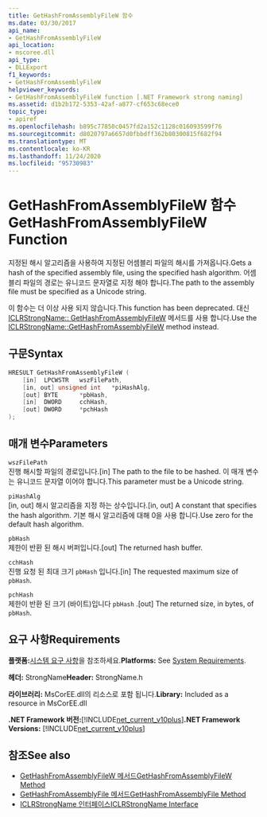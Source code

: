 ```yaml
---
title: GetHashFromAssemblyFileW 함수
ms.date: 03/30/2017
api_name:
- GetHashFromAssemblyFileW
api_location:
- mscoree.dll
api_type:
- DLLExport
f1_keywords:
- GetHashFromAssemblyFileW
helpviewer_keywords:
- GetHashFromAssemblyFileW function [.NET Framework strong naming]
ms.assetid: d1b2b172-5353-42af-a877-cf653c68ece0
topic_type:
- apiref
ms.openlocfilehash: b895c77850c0457fd2a152c1128c016093599f76
ms.sourcegitcommit: d8020797a6657d0fbbdff362b80300815f682f94
ms.translationtype: MT
ms.contentlocale: ko-KR
ms.lasthandoff: 11/24/2020
ms.locfileid: "95730983"
---
```

# <a name="gethashfromassemblyfilew-function"></a><span data-ttu-id="d8853-102">GetHashFromAssemblyFileW 함수</span><span class="sxs-lookup"><span data-stu-id="d8853-102">GetHashFromAssemblyFileW Function</span></span>

<span data-ttu-id="d8853-103">지정된 해시 알고리즘을 사용하여 지정된 어셈블리 파일의 해시를 가져옵니다.</span><span class="sxs-lookup"><span data-stu-id="d8853-103">Gets a hash of the specified assembly file, using the specified hash algorithm.</span></span> <span data-ttu-id="d8853-104">어셈블리 파일의 경로는 유니코드 문자열로 지정 해야 합니다.</span><span class="sxs-lookup"><span data-stu-id="d8853-104">The path to the assembly file must be specified as a Unicode string.</span></span>  
  
 <span data-ttu-id="d8853-105">이 함수는 더 이상 사용 되지 않습니다.</span><span class="sxs-lookup"><span data-stu-id="d8853-105">This function has been deprecated.</span></span> <span data-ttu-id="d8853-106">대신 [ICLRStrongName:: GetHashFromAssemblyFileW](../hosting/iclrstrongname-gethashfromassemblyfilew-method.md) 메서드를 사용 합니다.</span><span class="sxs-lookup"><span data-stu-id="d8853-106">Use the [ICLRStrongName::GetHashFromAssemblyFileW](../hosting/iclrstrongname-gethashfromassemblyfilew-method.md) method instead.</span></span>  
  
## <a name="syntax"></a><span data-ttu-id="d8853-107">구문</span><span class="sxs-lookup"><span data-stu-id="d8853-107">Syntax</span></span>  
  
```cpp  
HRESULT GetHashFromAssemblyFileW (  
    [in]  LPCWSTR   wszFilePath,  
    [in, out] unsigned int   *piHashAlg,  
    [out] BYTE      *pbHash,  
    [in]  DWORD     cchHash,  
    [out] DWORD     *pchHash  
);  
```  
  
## <a name="parameters"></a><span data-ttu-id="d8853-108">매개 변수</span><span class="sxs-lookup"><span data-stu-id="d8853-108">Parameters</span></span>  

 `wszFilePath`  
 <span data-ttu-id="d8853-109">진행 해시할 파일의 경로입니다.</span><span class="sxs-lookup"><span data-stu-id="d8853-109">[in] The path to the file to be hashed.</span></span> <span data-ttu-id="d8853-110">이 매개 변수는 유니코드 문자열 이어야 합니다.</span><span class="sxs-lookup"><span data-stu-id="d8853-110">This parameter must be a Unicode string.</span></span>  
  
 `piHashAlg`  
 <span data-ttu-id="d8853-111">[in, out] 해시 알고리즘을 지정 하는 상수입니다.</span><span class="sxs-lookup"><span data-stu-id="d8853-111">[in, out] A constant that specifies the hash algorithm.</span></span> <span data-ttu-id="d8853-112">기본 해시 알고리즘에 대해 0을 사용 합니다.</span><span class="sxs-lookup"><span data-stu-id="d8853-112">Use zero for the default hash algorithm.</span></span>  
  
 `pbHash`  
 <span data-ttu-id="d8853-113">제한이 반환 된 해시 버퍼입니다.</span><span class="sxs-lookup"><span data-stu-id="d8853-113">[out] The returned hash buffer.</span></span>  
  
 `cchHash`  
 <span data-ttu-id="d8853-114">진행 요청 된 최대 크기 `pbHash` 입니다.</span><span class="sxs-lookup"><span data-stu-id="d8853-114">[in] The requested maximum size of `pbHash`.</span></span>  
  
 `pchHash`  
 <span data-ttu-id="d8853-115">제한이 반환 된 크기 (바이트)입니다 `pbHash` .</span><span class="sxs-lookup"><span data-stu-id="d8853-115">[out] The returned size, in bytes, of `pbHash`.</span></span>  
  
## <a name="requirements"></a><span data-ttu-id="d8853-116">요구 사항</span><span class="sxs-lookup"><span data-stu-id="d8853-116">Requirements</span></span>  

 <span data-ttu-id="d8853-117">**플랫폼:**[시스템 요구 사항](../../get-started/system-requirements.md)을 참조하세요.</span><span class="sxs-lookup"><span data-stu-id="d8853-117">**Platforms:** See [System Requirements](../../get-started/system-requirements.md).</span></span>  
  
 <span data-ttu-id="d8853-118">**헤더:** StrongName</span><span class="sxs-lookup"><span data-stu-id="d8853-118">**Header:** StrongName.h</span></span>  
  
 <span data-ttu-id="d8853-119">**라이브러리:** MsCorEE.dll의 리소스로 포함 됩니다.</span><span class="sxs-lookup"><span data-stu-id="d8853-119">**Library:** Included as a resource in MsCorEE.dll</span></span>  
  
 <span data-ttu-id="d8853-120">**.NET Framework 버전:**[!INCLUDE[net_current_v10plus](../../../../includes/net-current-v10plus-md.md)]</span><span class="sxs-lookup"><span data-stu-id="d8853-120">**.NET Framework Versions:** [!INCLUDE[net_current_v10plus](../../../../includes/net-current-v10plus-md.md)]</span></span>  
  
## <a name="see-also"></a><span data-ttu-id="d8853-121">참조</span><span class="sxs-lookup"><span data-stu-id="d8853-121">See also</span></span>

- [<span data-ttu-id="d8853-122">GetHashFromAssemblyFileW 메서드</span><span class="sxs-lookup"><span data-stu-id="d8853-122">GetHashFromAssemblyFileW Method</span></span>](../hosting/iclrstrongname-gethashfromassemblyfilew-method.md)
- [<span data-ttu-id="d8853-123">GetHashFromAssemblyFile 메서드</span><span class="sxs-lookup"><span data-stu-id="d8853-123">GetHashFromAssemblyFile Method</span></span>](../hosting/iclrstrongname-gethashfromassemblyfile-method.md)
- [<span data-ttu-id="d8853-124">ICLRStrongName 인터페이스</span><span class="sxs-lookup"><span data-stu-id="d8853-124">ICLRStrongName Interface</span></span>](../hosting/iclrstrongname-interface.md)
